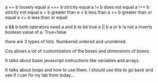 a == b loosely equal
a === b strictly equal
a != b does not equal
a !== b strictly not equal
a > b greater than
a < b less than
a >= b greater than or equal
a <= b less than or equal

a && b both operators need a and b to be true
a || b   a or b
!a  not a inverts boolean value of a. True=false

there are 3 types of lists. Numbered ordered and unordered.

Css allows a lot of customization of the boxes and dimensions of boxes.

It talks about basic javascript instructions like variables and arrays.

It talks about loops and how to use them. I should use this to go back and see if I can fix my lab from today...